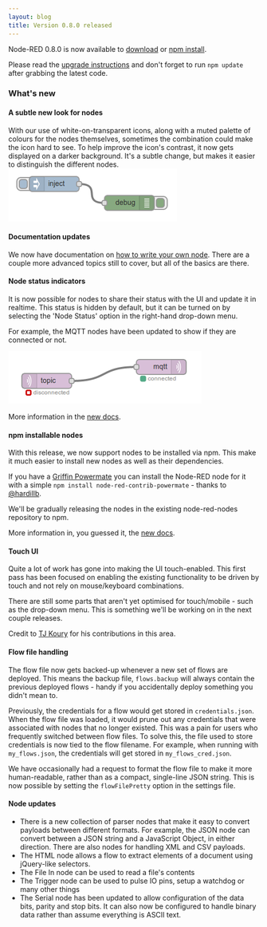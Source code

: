 ```yaml
---
layout: blog
title: Version 0.8.0 released
---
```


Node-RED 0.8.0 is now available to [download](https://github.com/node-red/node-red/archive/0.8.0.zip) or [npm install](https://npmjs.org/package/node-red).

Please read the [upgrade instructions](http://nodered.org/docs/getting-started/upgrading.html) and don't forget to run `npm update` after grabbing the latest code.

### What's new

#### A subtle new look for nodes

With our use of white-on-transparent icons, along with a muted palette of colours for the nodes themselves, sometimes the combination could make the icon hard to see. To help improve the icon's contrast, it now gets displayed on a darker background. It's a subtle change, but makes it easier to distinguish the different nodes.
![New node appearance](/blog/content/images/2014/Jun/Selection_077.png)


#### Documentation updates

We now have documentation on [how to write your own node](http://nodered.org/docs/creating-nodes/). There are a couple more advanced topics still to cover, but all of the basics are there.

#### Node status indicators

It is now possible for nodes to share their status with the UI and update it in realtime. This status is hidden by default, but it can be turned on by selecting the 'Node Status' option in the right-hand drop-down menu.

For example, the MQTT nodes have been updated to show if they are connected or not.

![MQTT node state](/blog/content/images/2014/Jun/Selection_078.png)

More information in the [new docs](http://nodered.org/docs/creating-nodes/status.html).

#### npm installable nodes

With this release, we now support nodes to be installed via npm. This make it much easier to install new nodes as well as their dependencies.

If you have a [Griffin Powermate](http://www.amazon.co.uk/gp/product/B003VWU2WA) you can install the Node-RED node for it with a simple `npm install node-red-contrib-powermate` - thanks to [@hardillb](https://twitter.com/hardillb).

We'll be gradually releasing the nodes in the existing node-red-nodes repository to npm.

More information in, you guessed it, the [new docs](http://nodered.org/docs/creating-nodes/packaging.html).

#### Touch UI

Quite a lot of work has gone into making the UI touch-enabled. This first pass has been focused on enabling the existing functionality to be driven by touch and not rely on mouse/keyboard combinations.

There are still some parts that aren't yet optimised for touch/mobile - such as the drop-down menu. This is something we'll be working on in the next couple releases.

Credit to [TJ Koury](https://github.com/TJKoury) for his contributions in this area.


#### Flow file handling

The flow file now gets backed-up whenever a new set of flows are deployed. This means the backup file, `flows.backup` will always contain the previous deployed flows - handy if you accidentally deploy something you didn't mean to.

Previously, the credentials for a flow would get stored in `credentials.json`. When the flow file was loaded, it would prune out any credentials that were associated with nodes that no longer existed. This was a pain for users who frequently switched between flow files. To solve this, the file used to store credentials is now tied to the flow filename. For example, when running with `my_flows.json`, the credentials will get stored in `my_flows_cred.json`.

We have occasionally had a request to format the flow file to make it more human-readable, rather than as a compact, single-line JSON string. This is now possible by setting the `flowFilePretty` option in the settings file.

#### Node updates

- There is a new collection of parser nodes that make it easy to convert payloads between different formats. For example, the JSON node can convert between a JSON string and a JavaScript Object, in either direction. There are also nodes for handling XML and CSV payloads.
- The HTML node allows a flow to extract elements of a document using jQuery-like selectors.
- The File In node can be used to read a file's contents
- The Trigger node can be used to pulse IO pins, setup a watchdog or many other things
- The Serial node has been updated to allow configuration of the data bits, parity and stop bits. It can also now be configured to handle binary data rather than assume everything is ASCII text.

